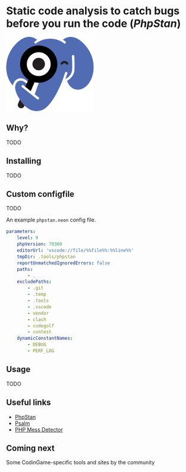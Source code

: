 # Static code analysis to catch bugs before you run the code (_PhpStan_)

![PHPStan logo](../pic/phpstan-logo.png)

## Why?

TODO

## Installing

TODO

## Custom configfile

TODO

An example `phpstan.neon` config file.

```yml
parameters:
    level: 9
    phpVersion: 70300
    editorUrl: 'vscode://file/%%file%%:%%line%%'
    tmpDir: .tools/phpstan
    reportUnmatchedIgnoredErrors: false
    paths:
        - .
    excludePaths:
        - .git
        - .temp
        - .tools
        - .vscode
        - vendor
        - clash
        - codegolf
        - contest
    dynamicConstantNames:
        - DEBUG
        - PERF_LOG
```

## Usage

TODO

## Useful links

* [PhpStan](https://phpstan.org/)
* [Psalm](https://psalm.dev/)
* [PHP Mess Detector](https://phpmd.org/)

## Coming next

Some CodinGame-specific tools and sites by the community
